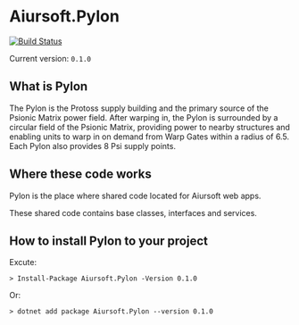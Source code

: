 ﻿# Aiursoft.Pylon

[![Build Status](https://travis-ci.org/AiursoftWeb/Pylon.svg?branch=master)](https://travis-ci.org/AiursoftWeb/Pylon)

Current version: `0.1.0`

## What is Pylon

The Pylon is the Protoss supply building and the primary source of the Psionic Matrix power field. After warping in, the Pylon is surrounded by a circular field of the Psionic Matrix, providing power to nearby structures and enabling units to warp in on demand from Warp Gates within a radius of 6.5. Each Pylon also provides 8 Psi supply points.

## Where these code works

Pylon is the place where shared code located for Aiursoft web apps.

These shared code contains base classes, interfaces and services.

## How to install Pylon to your project

Excute:

`> Install-Package Aiursoft.Pylon -Version 0.1.0`

Or:

`> dotnet add package Aiursoft.Pylon --version 0.1.0`